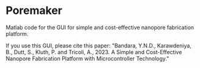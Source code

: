 # Poremaker

Matlab code for the GUI for simple and cost-effective nanopore fabrication platform. 

If you use this GUI, please cite this paper: "Bandara, Y.N.D., Karawdeniya, B., Dutt, S., Kluth, P. and Tricoli, A., 2023. A Simple and Cost-Effective Nanopore Fabrication Platform with Microcontroller Technology."
